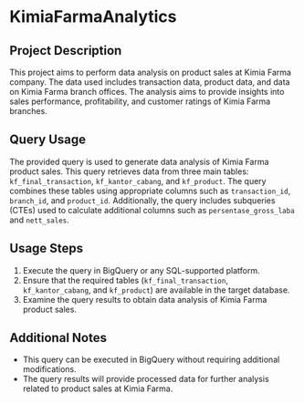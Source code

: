 # KimiaFarmaAnalytics

## Project Description
This project aims to perform data analysis on product sales at Kimia Farma company. The data used includes transaction data, product data, and data on Kimia Farma branch offices. The analysis aims to provide insights into sales performance, profitability, and customer ratings of Kimia Farma branches.

## Query Usage
The provided query is used to generate data analysis of Kimia Farma product sales. This query retrieves data from three main tables: `kf_final_transaction`, `kf_kantor_cabang`, and `kf_product`. The query combines these tables using appropriate columns such as `transaction_id`, `branch_id`, and `product_id`. Additionally, the query includes subqueries (CTEs) used to calculate additional columns such as `persentase_gross_laba` and `nett_sales`.

## Usage Steps
1. Execute the query in BigQuery or any SQL-supported platform.
2. Ensure that the required tables (`kf_final_transaction`, `kf_kantor_cabang`, and `kf_product`) are available in the target database.
3. Examine the query results to obtain data analysis of Kimia Farma product sales.

## Additional Notes
- This query can be executed in BigQuery without requiring additional modifications.
- The query results will provide processed data for further analysis related to product sales at Kimia Farma.
